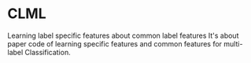 # CLML
Learning label specific features about common label features
 It's about paper code of learning specific features and common features for multi-label Classification.
